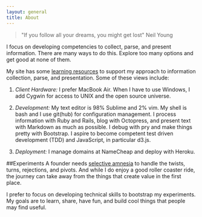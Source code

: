 ```yaml
---
layout: general
title: About
---
```


>"If you follow all your dreams, you might get lost" Neil Young

I focus on developing competencies to collect, parse, and present information. There are many ways to do this. Explore too many options and get good at none of them. 
 
My site has some [learning resources](learn.html) to support my approach to information collection, parse, and presentation. Some of these views include:

1. *Client Hardware:* I prefer MacBook Air. When I have to use Windows, I add Cygwin for access to UNIX and the open source universe. 

2. *Development:* My text editor is 98% Sublime and 2% vim. My shell is bash and I use git(hub) for configuration management. I process information with Ruby and Rails, blog with Octopress, and present text with Markdown as much as possible. I debug with pry and make things pretty with Bootstrap. I aspire to become competent test driven development (TDD) and JavaScript, in particular d3.js.

3. *Deployment:* I manage domains at NameCheap and deploy with Heroku.

##Experiments
A founder needs [selective amnesia](http://usatoday.com/story/sports/nfl/2014/01/04/colts-chiefs-wild-card-playoffs-andrew-luck/4321311/) to handle the twists, turns, rejections, and pivots. And while I do enjoy a good roller coaster ride, the journey can take away from the things that create value in the first place. 

I prefer to focus on developing technical skills to bootstrap my experiments. My goals are to learn, share, have fun, and build cool things that people may find useful.
